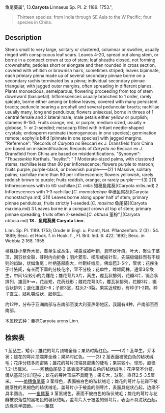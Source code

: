 鱼尾葵属",
13.**Caryota** Linnaeus Sp. Pl. 2: 1189. 1753.",

> Thirteen species: from India through SE Asia to the W Pacific; four species in China.

## Description
Stems small to very large, solitary or clustered, columnar or swollen, usually ringed with conspicuous leaf scars. Leaves 4-20, spread out along stem, or borne in a compact crown at top of stem; leaf sheaths closed, not forming crownshafts; petioles short or elongate and then rounded in cross section, covered with whitish or brownish hairs, sometimes striped; leaves bipinnate, each primary pinna made up of several secondary pinnae borne on a secondary rachis terminated by a pinna; individual secondary pinnae triangular, with jagged outer margins, often spreading in different planes. Plants monoecious, semelparous, flowering proceeding from top of stem downward (basipetal). Inflorescences usually branched to 1 order, rarely spicate, borne either among or below leaves, covered with many persistent bracts; peduncle bearing a prophyll and several peduncular bracts; rachillae usually many, long and pendulous; flowers unisexual, borne in threes of 1 central female and 2 lateral male; male petals either yellow or purplish; stamens 6-150. Fruits orange, red, or purple, medium sized, usually ± globose, 1- or 2-seeded; mesocarp filled with irritant needle-shaped crystals; endosperm ruminate (homogeneous in one species); germination remote; eophylls bifid [pinnate in one species] with jagged margins.
  "Reference": "Records of *Caryota no* Beccari ex J. Dransfield from China are based on misidentifications.Records of *Caryota no* Beccari ex J. Dransfield from China are based on misidentifications.
  "Synonym": "*Thuessinkia* Korthals.
  "keylist": "
1 Moderate-sized palms, with clustered stems; rachillae less than 80 per inflorescence; flowers purple to maroon; fruits purple, purple-black, or brownish purple——(2)
1 Massive, solitary palms; rachillae more than 80 per inflorescence; flowers yellowish, rarely reddish brown to purple; fruits reddish, orange, or rarely purple——(3)
2(1) Inflorescences with to 60 rachillae.[*C. mitis* 短穗鱼尾葵](Caryota mitis.md)
2 Inflorescences with 1-3 rachillae.[*C. monostachya* 单穗鱼尾葵](Caryota monostachya.md)
3(1) Leaves borne along upper half of stem; primary pinnae pendulous; fruits strictly 1-seeded.[*C. maxima* 鱼尾葵](Caryota maxima.md)
3 Leaves borne in a compact crown at top of stem; primary pinnae spreading; fruits often 2-seeded.[*C. obtusa* 董棕",](Caryota obtusa.md)
**18．鱼尾葵属 Caryota Linn.**

Linn. Sp. Pl. 1189. 1753; Drude in Engl. u. Prantl, Nat. Pflanzenfam. 2 (3) : 54. 1889; Becc. et Hook. f. in Hook. f. , Fl. Brit. Ind. 6: 422. 1892; Becc. in Webbia 2:168. 1955.

植株矮小至乔木状，茎单生或丛生，裸露或被叶鞘，具环状叶痕。叶大，聚生于茎顶，回羽状全裂，芽时内向折叠；羽片菱形、楔形或披针形，先端极偏斜而有不规则的齿缺，状如鱼尾；叶柄基部膨大，叶鞘纤维质。佛焰苞3-5个，管状；花序生于叶腋间，有长而下垂的分枝花序，罕不分枝；花单性，雌雄同株，通常3朵聚生，中间1朵较小的为雌花；雄花萼片3片，离生，覆瓦状排列，花瓣3片，镊合状排列，雄蕊9-∞，花丝短，花药线形；雌花花萼3片，覆瓦状排列，花瓣3片，镊合状排列；退化雄蕊0-6；子房3室，柱头2-3裂。果实近球形，有种子1-2颗。种子直立，胚乳嚼烂状，胚侧生。

约12种，分布于亚洲南部与东南部至澳大利亚热带地区。我国有4种，产南部至西南部。

本属模式种：董棕Caryota urens Linn.

## 检索表

1 茎丛生，矮小；雄花的萼片顶端全缘；果熟时紫红色。——(2)
1 茎单生，乔木状；雄花的萼片顶端非全缘；果熟时红色。——(3)
2 茎表面被微白色的毡状绒毛；花序分枝多而密集；雄花的萼片顶端具密集的睫毛；果实较小，球形，直径1.2-l.5厘米。 ——[短穗鱼尾葵](Caryota%20mitis.md)
2 茎表面不被微白色的毡状绒毛；花序常不分枝，偶从基部分出1短枝；雄花的萼片顶端不具睫毛；果实大，球形，直径2.5-3.5厘米。 ——[单穗鱼尾葵](Caryota%20monostachya.md)
3 茎绿色，表面被白色的毡状绒毛；雄花的萼片与花瓣不被脱落性的黑褐色的毡状绒毛，盖萼片小于被盖的侧萼片，表面具疣状凸起，边缘不具半圆齿。 ——[鱼尾葵](Caryota%20ochlandra.md)
3 茎黑褐色，表面不被白色的毡伏绒毛；雄花的萼片与花瓣被脱落性的黑褐色的毡状绒毛，盖萼片大于被盖的侧萼片，表面不具沈状凸起，边缘具半圆齿。 ——[董棕](Caryota%20urens.md)
